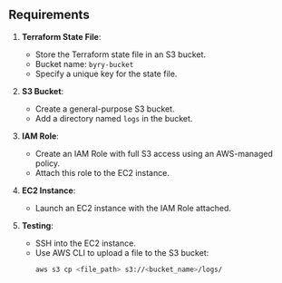 
## Requirements

1. **Terraform State File**:
   - Store the Terraform state file in an S3 bucket.
   - Bucket name: `byry-bucket`
   - Specify a unique key for the state file.

2. **S3 Bucket**:
   - Create a general-purpose S3 bucket.
   - Add a directory named `logs` in the bucket.

3. **IAM Role**:
   - Create an IAM Role with full S3 access using an AWS-managed policy.
   - Attach this role to the EC2 instance.

4. **EC2 Instance**:
   - Launch an EC2 instance with the IAM Role attached.

5. **Testing**:
    - SSH into the EC2 instance.
   - Use AWS CLI to upload a file to the S3 bucket:
     ```bash
     aws s3 cp <file_path> s3://<bucket_name>/logs/
     ```
